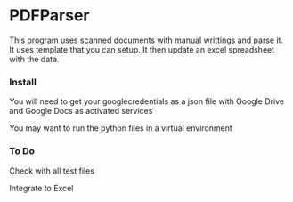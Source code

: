 # PDFParser


This program uses scanned documents with manual writtings and parse it. It uses template that you can setup. It then update an excel spreadsheet with the data. 


### Install

You will need to get your googlecredentials as a json file with Google Drive and Google Docs as activated services

You may want to run the python files in a virtual environment



### To Do

Check with all test files

Integrate to Excel




